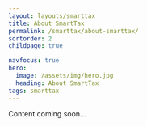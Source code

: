```yaml
---
layout: layouts/smarttax
title: About SmartTax
permalink: /smarttax/about-smarttax/
sortorder: 2
childpage: true

navfocus: true
hero:
  image: /assets/img/hero.jpg
  heading: About SmartTax
tags: smarttax
---
```


Content coming soon...